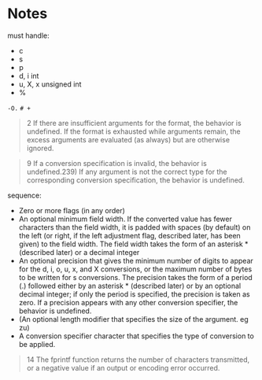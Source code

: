 # Notes

must handle:

- c
- s
- p
- d, i int
- u, X, x unsigned int
- %

`-O.`
`# +`

> 2 If there are insufficient arguments for the format, the behavior is
> undefined. If the format is exhausted while arguments remain, the excess
> arguments are evaluated (as always) but are otherwise ignored.

> 9 If a conversion specification is invalid, the behavior is undefined.239) If
> any argument is not the correct type for the corresponding conversion
> specification, the behavior is undefined.

sequence:

- Zero or more flags (in any order)
- An optional minimum field width. If the converted value has fewer characters
  than the field width, it is padded with spaces (by default) on the left (or
  right, if the left adjustment flag, described later, has been given) to the
  field width. The field width takes the form of an asterisk * (described
  later) or a decimal integer
- An optional precision that gives the minimum number of digits to appear for
  the d, i, o, u, x, and X conversions, or the maximum number of bytes to be
  written for s conversions. The precision takes the form of a period (.)
  followed either by an asterisk * (described later) or by an optional decimal
  integer; if only the period is specified, the precision is taken as zero. If
  a precision appears with any other conversion specifier, the behavior is
  undefined.
- (An optional length modifier that specifies the size of the argument. eg zu)
- A conversion specifier character that specifies the type of conversion to be
  applied.


> 14 The fprintf function returns the number of characters transmitted, or a
> negative value if an output or encoding error occurred.
